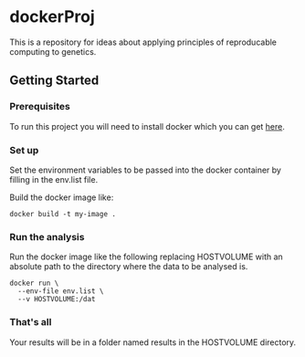 # dockerProj

This is a repository for ideas about applying principles of reproducable computing to genetics.

## Getting Started

### Prerequisites

To run this project you will need to install docker which you can get [here](https://www.docker.com/).

### Set up

Set the environment variables to be passed into the docker container by filling in the env.list file.

Build the docker image like:

```
docker build -t my-image .
```

### Run the analysis

Run the docker image like the following replacing HOSTVOLUME with an absolute path to the directory where the data to be analysed is.

```
docker run \
  --env-file env.list \
  --v HOSTVOLUME:/dat
```

### That's all

Your results will be in a folder named results in the HOSTVOLUME directory.
